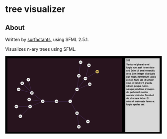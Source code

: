 # tree visualizer
## About
Written by [surfactants](https://github.com/surfactants), using SFML 2.5.1.

Visualizes n-ary trees using SFML.

![n-ary tree with three branches](img/screenshot.png)
